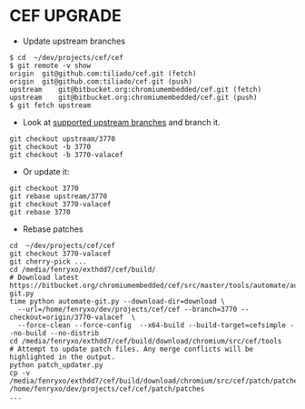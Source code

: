 CEF UPGRADE
===========

* Update upstream branches

```
$ cd  ~/dev/projects/cef/cef
$ git remote -v show
origin	git@github.com:tiliado/cef.git (fetch)
origin	git@github.com:tiliado/cef.git (push)
upstream	git@bitbucket.org:chromiumembedded/cef.git (fetch)
upstream	git@bitbucket.org:chromiumembedded/cef.git (push)
$ git fetch upstream
```

* Look at [supported upstream branches](https://bitbucket.org/chromiumembedded/cef/wiki/BranchesAndBuilding)
  and branch it.

```
git checkout upstream/3770
git checkout -b 3770
git checkout -b 3770-valacef
```

* Or update it:

```
git checkout 3770
git rebase upstream/3770
git checkout 3770-valacef
git rebase 3770
```

* Rebase patches

```
cd  ~/dev/projects/cef/cef
git checkout 3770-valacef
git cherry-pick ...
cd /media/fenryxo/exthdd7/cef/build/
# Download latest https://bitbucket.org/chromiumembedded/cef/src/master/tools/automate/automate-git.py
time python automate-git.py --download-dir=download \
  --url=/home/fenryxo/dev/projects/cef/cef --branch=3770 --checkout=origin/3770-valacef  \
  --force-clean --force-config  --x64-build --build-target=cefsimple --no-build --no-distrib
cd /media/fenryxo/exthdd7/cef/build/download/chromium/src/cef/tools
# Attempt to update patch files. Any merge conflicts will be highlighted in the output.
python patch_updater.py
cp -v /media/fenryxo/exthdd7/cef/build/download/chromium/src/cef/patch/patches/* /home/fenryxo/dev/projects/cef/cef/patch/patches
...
```
